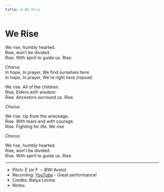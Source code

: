 ```yaml
---
title: # We Rise
---
```



# We Rise


We rise, humbly hearted.  
Rise, won′t be divided.  
Rise. With spirit to guide us. Rise.  

_Chorus_  
In hope, In prayer, We find ourselves here  
In hope, In prayer, We're right here _(repeat)_  

We rise. All of the children.  
Rise, Elders with wisdom.   
Rise. Ancestors surround us. Rise.   

_Chorus_

We rise. Up from the wreckage.   
Rise. With tears and with courage.  
Rise. Fighting for life. We rise  

_Chorus_  

We rise, humbly hearted.  
Rise, won′t be divided.  
Rise. With spirit to guide us. Rise.  

---
* Pitch: E (or F -- BWI Avelo)
* Recording: [YouTube](https://www.youtube.com/watch?v=6tkmkwufRVw) - Great performance!
* Credits: Batya Levine
* Notes: 
